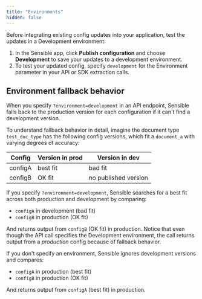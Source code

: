 ```yaml
---
title: "Environments"
hidden: false
---
```


Before integrating existing config updates into your application, test the updates in a Development environment:

1. In the Sensible app, click **Publish configuration** and choose **Development** to save your updates to a development environment.
2. To test your updated config, specify `development` for the Environment parameter in your API or SDK extraction calls.

Environment fallback behavior
----

When you  specify `?environment=development` in an API endpoint, Sensible falls back to the production version for each configuration if it can't find a development version.

To understand fallback behavior in detail, imagine the document type `test_doc_type` has the following config versions, which fit a `document_a` with varying degrees of accuracy:

| Config  | Version in prod | Version in dev       |
| ------- | --------------- | -------------------- |
| configA | best fit        | bad fit              |
| configB | OK fit          | no published version |

If you specify `?environment=development`, Sensible searches for a best fit across both production and development by comparing:

 -  `configA` in development (bad fit)
 -   `configB` in production (OK fit)

And returns output from  `configB`  (OK fit) in production. Notice that even though the API call specifies  the Development environment, the call returns output from a *production* config because of fallback behavior.

If you don't specify an environment, Sensible ignores development versions and compares:

- `configA` in production (best fit)
- `configB` in production (OK fit)

And returns output from `configA` (best fit) in production.

